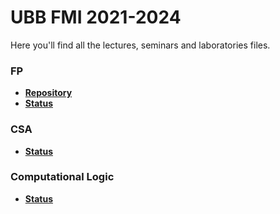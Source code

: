 # UBB FMI 2021-2024
Here you'll find all the lectures, seminars and laboratories files.

### FP
- [**Repository**](https://github.com/cs-ubbcluj-ro/FP)<br />
- [**Status**](https://docs.google.com/spreadsheets/d/e/2PACX-1vTWrLtSx2UXpjzHHpEifJ06ylI9i15deZHHliBAvFeav_0JdBeveT7IEjXUjATcTXBIeBTbf6Zr2W2T/pubhtml?gid=470266425)

### CSA
- [**Status**](https://ubbcluj.sharepoint.com/:x:/s/CSAIE2021-2022-EchipaASCIE/Ecucwdi5FwZBhRohFmfx05wBi9_R_ALl03Jq2PS6yJw1Lg?e=PegBDy)

### Computational Logic
 - [**Status**](https://ubbcluj.sharepoint.com/:x:/r/sites/LOGIC2021-2022/Class%20Materials/Attendance_seminars_Computational_Logic_2021-2022.xlsx?d=wfc9626c7a9cf4959b45853a3c1f6a2b3&csf=1&web=1&e=9ybAaO)
